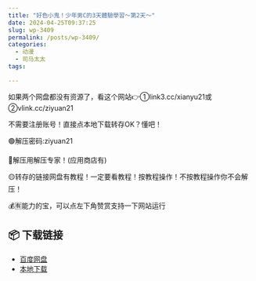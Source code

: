 ```yaml
---
title: "好色小鬼！少年男C的3天體驗學習～第2天～"
date: 2024-04-25T09:37:25
slug: wp-3409
permalink: /posts/wp-3409/
categories:
  - 动漫
  - 司马太太
tags:

---
```


如果两个网盘都没有资源了，看这个网站👉①link3.cc/xianyu21或②vlink.cc/ziyuan21

不需要注册账号！直接点本地下载转存OK？懂吧！

🟢解压密码:ziyuan21

🔵解压用解压专家！(应用商店有)

🟡转存的链接网盘有教程！一定要看教程！按教程操作！不按教程操作你不会解压！

💰🈶能力的宝，可以点左下角赞赏支持一下网站运行

## 📦 下载链接
- [百度网盘](https://blziyuan21.com/pay-download/3409?key=3068d9f409&down_id=0)
- [本地下载](https://blziyuan21.com/pay-download/3409?key=3068d9f409&down_id=1)

